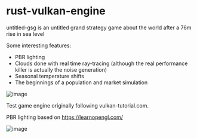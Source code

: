 # rust-vulkan-engine
untitled-gsg is an untitled grand strategy game about the world after a 76m rise in sea level

Some interesting features:
* PBR lighting
* Clouds done with real time ray-tracing (although the real performance killer is actually the noise generation)
* Seasonal temperature shifts
* The beginnings of a population and market simulation


![image](https://user-images.githubusercontent.com/6622114/149235134-74894a34-f58b-4b14-bc53-d91833cd946e.png)


Test game engine originally following vulkan-tutorial.com.

PBR lighting based on https://learnopengl.com/


![image](https://user-images.githubusercontent.com/6622114/139497009-b901b1e7-e755-4b4c-b2d7-916c2cef5679.png)
